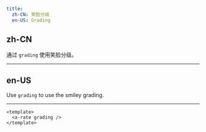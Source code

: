 ```yaml
title:
  zh-CN: 笑脸分级
  en-US: Grading
```

## zh-CN

通过 `grading` 使用笑脸分级。

---

## en-US

Use `grading` to use the smiley grading.

---

```vue
<template>
  <a-rate grading />
</template>
```
